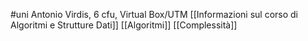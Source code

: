 #uni 
Antonio Virdis, 6 cfu, Virtual Box/UTM
[[Informazioni sul corso di Algoritmi e Strutture Dati]] 
[[Algoritmi]] 
[[Complessità]] 
